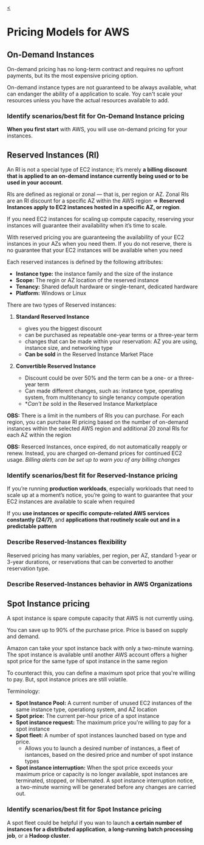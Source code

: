 [<](../README.md)

# Pricing Models for AWS

## On-Demand Instances

On-demand pricing has no long-term contract and requires no upfront payments, but its the most expensive pricing option.

On-demand instance types are not guaranteed to be always available, what can endanger the ability of a application to scale. Yoy can't scale your resources unless you have the actual resources available to add.



### **Identify scenarios/best fit for On-Demand Instance pricing**

**When you first start** with AWS, you will use on-demand pricing for your instances.

## Reserved Instances (RI)

An RI is not a special type of EC2 instance; it’s merely **a billing discount that is applied to an on-demand instance currently being used or to be used in your account**. 

RIs are defined as regional or zonal — that is, per region or AZ. Zonal RIs are an RI discount for a specific AZ within the AWS region => **Reserved Instances apply to EC2 instances hosted in a specific AZ, or region**.

If you need EC2 instances for scaling up compute capacity, reserving your instances will guarantee their availability when it’s time to scale.

With reserved pricing you are guaranteeing the availability of your EC2 instances in your AZs when you need them. If you do not reserve, there is no guarantee that your EC2 instances will be available when you need

Each reserved instances is defined by the following attributes:
- **Instance type:** the instance family and the size of the instance
- **Scope:** The regin or AZ location of the reserved instance
- **Tenancy:** Shared default hardware or single-tenant, dedicated hardware
- **Platform:** Windows or Linux

There are two types of Reserved instances:
1. **Standard Reserved Instance** 
     - gives you the biggest discount  
     - can be purchased as repeatable one-year terms or a three-year term
     - changes that can be made within your reservation: AZ you are using, instance size, and networking type
     - **Can be sold** in the Reserved Instance Market Place

2. **Convertible Reserved Instance**
    - Discount could be over 50% and the term can be a one- or a three-year term
    - Can made different changes, such as: instance type, operating system, from multitenancy to single tenancy compute operation
    - **Can't be* sold in the Reserved Instance Marketplace

**OBS:** There is a limit in the numbers of RIs you can purchase. For each region, you can purchase RI pricing based on the number of on-demand instances within the selected AWS region and additional 20 zonal RIs for each AZ within the region

**OBS:** Reserced Instances, once expired, do not automatically reapply or renew. Instead, you are charged on-demand prices for continued EC2 usage. *Billing alerts can be set up to warn you of any billing changes*


### **Identify scenarios/best fit for Reserved-Instance pricing**

If you’re running **production workloads**, especially workloads that need to scale up at a moment’s notice, you’re going to want to guarantee that your EC2 instances
are available to scale when required

If you **use instances or specific compute-related AWS services constantly (24/7)**, and **applications that routinely scale out and in a predictable pattern**




### **Describe Reserved-Instances flexibility**

Reserved pricing has many variables, per region, per AZ, standard 1-year or 3-year durations, or reservations that can be converted to another reservation type.

### **Describe Reserved-Instances behavior in AWS Organizations**


## Spot Instance pricing

A spot instance is spare compute capacity that AWS is not currently using.

You can save up to 90% of the purchase price. Price is based on supply and demand. 

Amazon can take your spot instance back with only a two-minute warning. The spot instance is available until another AWS account offers a higher spot price for the same type of spot instance in the same region

To counteract this, you can define a maximum spot price that you're willing to pay. But, spot instance prices are still volatile. 

Terminology:
- **Spot Instance Pool:** A current number of unused EC2 instances of the same instance type, operationg system, and AZ location
- **Spot price:** The current per-hour price of a spot instance
- **Spot instance request:** The maximum price you're willing to pay for a spot instance
- **Spot fleet:** A number of spot instances launched based on type and price.
  - Allows you to launch a desired number of instances, a fleet of isntances, based on the desired price and number of spot instance types
- **Spot instance interruption:** When the spot price exceeds your maximum price or capacity is no longer available, spot instances are terminated, stopped, or hibernated. A spot instance interruption notice, a two-minute warning will be generated before any changes are carried out.



### **Identify scenarios/best fit for Spot Instance pricing**

A spot fleet could be helpful if you wan to launch **a certain number of instances for a distributed application**, **a long-running batch processing job**, or a **Hadoop cluster**.